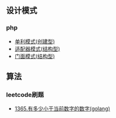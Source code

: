 ## 设计模式
### php
- [单利模式(创建型) ](DesignPatterns/php/Singleton.php)
- [适配器模式(结构型) ](DesignPatterns/php/Adapter.php)
- [门面模式(结构型) ](DesignPatterns/php/Adapter.php)

<!-- ## 缓存

## 数据库

## 算法

## 网络 -->

## 算法
### leetcode刷题
- [1365.有多少小于当前数字的数字(golang)](Alg/leetcode/SmallerNumbersThanCurrent.go)
